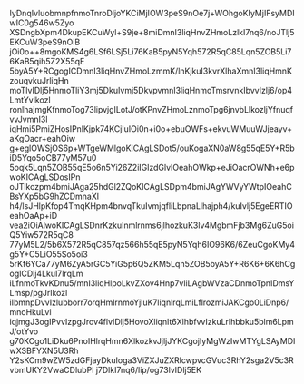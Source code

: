 IyDnqIvluobmnpfnmoTnroDljoYKCiMjIOW3peS9nOe7j+WOhgoKIyMjIFsyMDIwIC0g546w5Zyo
XSDngbXpm4DkupEKCuWyl+S9je+8miDmnI3liqHnvZHmoLzlkI7nq6/noJTlj5EKCuW3peS9nOiB
jOi0o++8mgoKMS4g6LSf6LSj5Li76KaB5pyN5Yqh572R5qC85Lqn5ZOB5Li76KaB5qih5Z2X55qE
5byA5Y+RCgogICDmnI3liqHnvZHmoLzmmK/lnKjkuI3kvrXlhaXmnI3liqHmnKzouqvkuJrliqHn
moTlvIDlj5HnmoTliY3mj5DkuIvmj5DkvpvmnI3liqHnmoTmsrvnkIbvvIzlj6/op4LmtYvlkozl
ronlhajmgKfnmoTog73lipvjgILotJ/otKPnvZHmoLznmoTpg6jnvbLlkozljYfnuqfvvJvmnI3l
iqHmi5PmiZHosIPnlKjpk74KCjIuIOi0n+i0o+ebuOWFs+ekvuWMuuWJjeayv+aKgOacr+eahOiw
g+eglOWSjOS6p+WTgeWMlgoKICAgLSDot5/ouKogaXN0aW8g55qE5Y+R5biD5Yqo5oCB77yM57u0
5oqk5Lqn5ZOB55qE5o6n5Yi26Z2iIGlzdGlvIOeahOWkp+eJiOacrOWNh+e6pwoKICAgLSDosIPn
oJTlkozpm4bmiJAga25hdGl2ZQoKICAgLSDpm4bmiJAgYWVyYWtpIOeahCBsYXp5bG9hZCDmnaXl
h4/lsJHlpKfop4TmqKHpm4bnvqTkuIvmjqfliLbpnaLlhajph4/kuIvlj5EgeERTIOeahOaAp+iD
vea2iOiAlwoKICAgLSDnrKzkuInmlrnms6jlhozkuK3lv4MgbmFjb3Mg6ZuG5oiQ5Yiw572R5qC8
77yM5L2/5b6X572R5qC857qz566h55qE5pyN5Yqh6IO96K6/6ZeuCgoKMy4g5Y+C5LiO55So5oi3
5rKf6YCa77yM6ZyA5rGC5YiG5p6Q5ZKM5Lqn5ZOB5byA5Y+R6K6+6K6hCgogICDlj4LkuI7lrqLm
iLfnmoTkvKDnu5/mnI3liqHlpoLkvZXov4Hnp7vliLAgbWVzaCDnmoTpnIDmsYLmsp/pgJrlkozl
iIbmnpDvvIzlubborr7orqHmlrnmoYjluK7liqnlrqLmiLflrozmiJAKCgo0LiDnp6/mnoHkuLvl
iqjmgJ3ogIPvvIzpgJrov4flvIDlj5HovoXliqnlt6XlhbfvvIzkuLrlhbbku5blm6LpmJ/otYvo
g70KCgo1LiDku6PnoIHlrqHmn6XlkozkvJjljJYKCgojIyMgWzIwMTYgLSAyMDIwXSBFYXN5U3Rh
Y2sKCm9wZW5zdGFjayDkuIoga3ViZXJuZXRlcwpvcGVuc3RhY2sga2V5c3RvbmUKY2VwaCDlubPl
j7DlkI7nq6/lip/og73lvIDlj5EK
